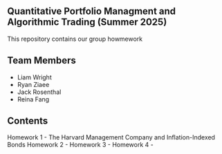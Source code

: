 ## Quantitative Portfolio Managment and Algorithmic Trading (Summer 2025)
This repository contains our group howmework

## Team Members
 - Liam Wright
 - Ryan Ziaee
 - Jack Rosenthal
 - Reina Fang

## Contents
Homework 1 - The Harvard Management Company and Inflation-Indexed Bonds
Homework 2 - 
Homework 3 - 
Homework 4 - 
